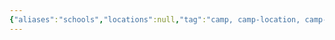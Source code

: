 ```yaml
---
{"aliases":"schools","locations":null,"tag":"camp, camp-location, camp-kind","date":null,"dg-home":false,"dg-publish":true,"dg-pass-frontmatter":true,"permalink":"/school/","dgHomeLink":true,"dgPassFrontmatter":true}
---
```


